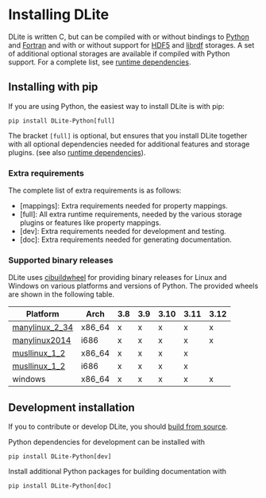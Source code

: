 Installing DLite
================
DLite is written C, but can be compiled with or without bindings to [Python] and [Fortran] and with or without support for [HDF5] and [librdf] storages.
A set of additional optional storages are available if compiled with Python support.
For a complete list, see [runtime dependencies].


Installing with pip
-------------------
If you are using Python, the easiest way to install DLite is with pip:

```shell
pip install DLite-Python[full]
```

The bracket `[full]` is optional, but ensures that you install DLite
together with all optional dependencies needed for additional features
and storage plugins. (see also [runtime dependencies]).


### Extra requirements
The complete list of extra requirements is as follows:

- [mappings]: Extra requirements needed for property mappings.
- [full]: All extra runtime requirements, needed by the various storage plugins or features like property mappings.
- [dev]: Extra requirements needed for development and testing.
- [doc]: Extra requirements needed for generating documentation.


### Supported binary releases
DLite uses [cibuildwheel] for providing binary releases for Linux and
Windows on various platforms and versions of Python.  The provided
wheels are shown in the following table.


| Platform         | Arch   | 3.8 | 3.9 | 3.10 | 3.11 | 3.12 |
|------------------|--------|-----|-----|------|------|------|
| [manylinux_2_34] | x86_64 | x   | x   | x    | x    | x    |
| [manylinux2014]  | i686   | x   | x   | x    | x    | x    |
| [musllinux_1_2]  | x86_64 | x   | x   | x    | x    |      |
| [musllinux_1_2]  | i686   | x   | x   | x    | x    |      |
| windows          | x86_64 | x   | x   | x    | x    | x    |


Development installation
------------------------
If you to contribute or develop DLite, you should [build from source].

Python dependencies for development can be installed with

```shell
pip install DLite-Python[dev]
```

Install additional Python packages for building documentation with

```shell
pip install DLite-Python[doc]
```


[Python]: https://www.python.org/
[Fortran]: https://en.wikipedia.org/wiki/Fortran
[HDF5]: https://support.hdfgroup.org/HDF5/
[librdf]: https://librdf.org/
[runtime dependencies]: https://sintef.github.io/dlite/getting_started/build/runtime_dependencies.html
[build from source]: https://sintef.github.io/dlite/getting_started/build/build.html
[cibuildwheel]: https://github.com/pypa/cibuildwheel
[manylinux2014]: https://github.com/pypa/manylinux?tab=readme-ov-file#manylinux2014-centos-7-based
[manylinux_2_34]: https://github.com/pypa/manylinux?tab=readme-ov-file#manylinux_2_34-almalinux-9-base
[musllinux_1_2]: https://peps.python.org/pep-0656/
